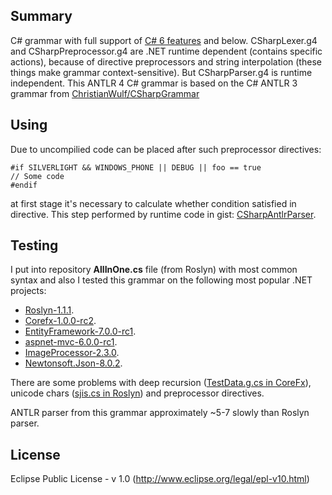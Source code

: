 ## Summary

C# grammar with full support of [C# 6 features](https://github.com/dotnet/roslyn/wiki/New-Language-Features-in-C%23-6) and below. CSharpLexer.g4 and CSharpPreprocessor.g4 are .NET runtime dependent (contains specific actions), because of directive preprocessors and string interpolation (these things make grammar context-sensitive). But CSharpParser.g4 is runtime independent. This ANTLR 4 C# grammar is based on the C# ANTLR 3 grammar from [ChristianWulf/CSharpGrammar](https://github.com/ChristianWulf/CSharpGrammar)

## Using

Due to uncompilied code can be placed after such preprocessor directives:
```CSharp
#if SILVERLIGHT && WINDOWS_PHONE || DEBUG || foo == true
// Some code
#endif
```
at first stage it's necessary to calculate whether condition satisfied in directive. This step performed by runtime code in gist: [CSharpAntlrParser](https://gist.github.com/KvanTTT/d95579de257531a3cc15).

## Testing

I put into repository **AllInOne.cs** file (from Roslyn) with most common syntax and also I tested this grammar on the following most popular .NET projects:
* [Roslyn-1.1.1](https://github.com/dotnet/roslyn).
* [Corefx-1.0.0-rc2](https://github.com/dotnet/corefx).
* [EntityFramework-7.0.0-rc1](https://github.com/aspnet/EntityFramework).
* [aspnet-mvc-6.0.0-rc1](https://github.com/aspnet/Mvc).
* [ImageProcessor-2.3.0](https://github.com/JimBobSquarePants/ImageProcessor).
* [Newtonsoft.Json-8.0.2](https://github.com/JamesNK/Newtonsoft.Json).

There are some problems with deep recursion ([TestData.g.cs in CoreFx](https://github.com/dotnet/corefx/blob/master/src/Common/tests/System/Xml/XmlCoreTest/TestData.g.cs)), unicode chars ([sjis.cs in  Roslyn](https://github.com/dotnet/roslyn/blob/master/src/Compilers/Test/Resources/Core/Encoding/sjis.cs)) and preprocessor directives.

ANTLR parser from this grammar approximately ~5-7 slowly than Roslyn parser.

## License
Eclipse Public License - v 1.0 (http://www.eclipse.org/legal/epl-v10.html)
